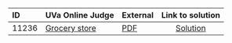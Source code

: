 | ID | UVa Online Judge | External | Link to solution |
|:---|:---|:---|:---:|
| 11236 | [Grocery store](https://onlinejudge.org/index.php?option=com_onlinejudge&Itemid=8&category=24&page=show_problem&problem=2177) | [PDF](https://onlinejudge.org/external/112/11236.pdf) | [Solution](https://github.com/versenyi98/uva-solutions/tree/main/solutions/11236%20-%20Grocery%20store)|
